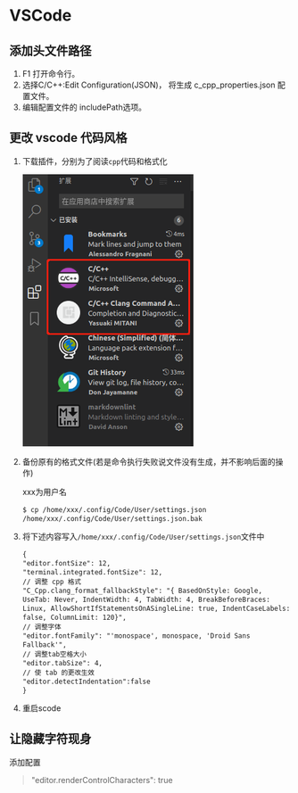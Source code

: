 # VSCode

## 添加头文件路径

1. F1 打开命令行。
2. 选择C/C++:Edit Configuration(JSON)， 将生成 c_cpp_properties.json 配置文件。
3. 编辑配置文件的 includePath选项。

## 更改 vscode 代码风格
1. 下载插件，分别为了阅读`cpp`代码和格式化

    ![plugins](./images/vscode_1.png)
2. 备份原有的格式文件(若是命令执行失败说文件没有生成，并不影响后面的操作)

    xxx为用户名
    ```
    $ cp /home/xxx/.config/Code/User/settings.json /home/xxx/.config/Code/User/settings.json.bak
    ```
3. 将下述内容写入`/home/xxx/.config/Code/User/settings.json`文件中
    ```
    {
    "editor.fontSize": 12,
    "terminal.integrated.fontSize": 12,
    // 调整 cpp 格式
    "C_Cpp.clang_format_fallbackStyle": "{ BasedOnStyle: Google, UseTab: Never, IndentWidth: 4, TabWidth: 4, BreakBeforeBraces: Linux, AllowShortIfStatementsOnASingleLine: true, IndentCaseLabels: false, ColumnLimit: 120}",
    // 调整字体
    "editor.fontFamily": "'monospace', monospace, 'Droid Sans Fallback'",
    // 调整tab空格大小
    "editor.tabSize": 4,
    // 使 tab 的更改生效
    "editor.detectIndentation":false
    }
    ```
4. 重启scode

## 让隐藏字符现身

添加配置

>"editor.renderControlCharacters": true

